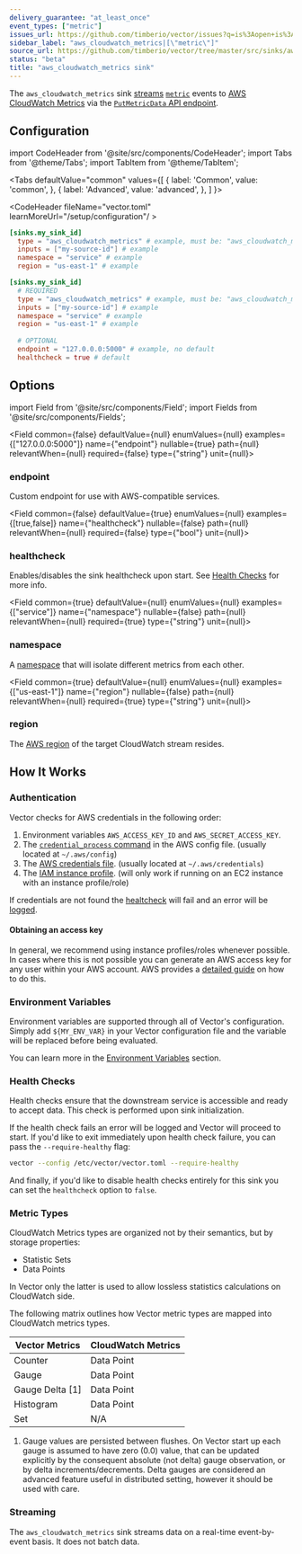 ```yaml
---
delivery_guarantee: "at_least_once"
event_types: ["metric"]
issues_url: https://github.com/timberio/vector/issues?q=is%3Aopen+is%3Aissue+label%3A%22sink%3A+aws_cloudwatch_metrics%22
sidebar_label: "aws_cloudwatch_metrics|[\"metric\"]"
source_url: https://github.com/timberio/vector/tree/master/src/sinks/aws_cloudwatch_metrics.rs
status: "beta"
title: "aws_cloudwatch_metrics sink" 
---
```


The `aws_cloudwatch_metrics` sink [streams](#streaming) [`metric`][docs.data-model#metric] events to [AWS CloudWatch Metrics][urls.aws_cw_metrics] via the [`PutMetricData` API endpoint](https://docs.aws.amazon.com/AmazonCloudWatch/latest/APIReference/API_PutMetricData.html).

## Configuration

import CodeHeader from '@site/src/components/CodeHeader';
import Tabs from '@theme/Tabs';
import TabItem from '@theme/TabItem';

<Tabs
  defaultValue="common"
  values={[
    { label: 'Common', value: 'common', },
    { label: 'Advanced', value: 'advanced', },
  ]
}>
<TabItem value="common">

<CodeHeader fileName="vector.toml" learnMoreUrl="/setup/configuration"/ >

```toml
[sinks.my_sink_id]
  type = "aws_cloudwatch_metrics" # example, must be: "aws_cloudwatch_metrics"
  inputs = ["my-source-id"] # example
  namespace = "service" # example
  region = "us-east-1" # example
```

</TabItem>
<TabItem value="advanced">

<CodeHeader fileName="vector.toml" learnMoreUrl="/setup/configuration" />

```toml
[sinks.my_sink_id]
  # REQUIRED
  type = "aws_cloudwatch_metrics" # example, must be: "aws_cloudwatch_metrics"
  inputs = ["my-source-id"] # example
  namespace = "service" # example
  region = "us-east-1" # example
  
  # OPTIONAL
  endpoint = "127.0.0.0:5000" # example, no default
  healthcheck = true # default
```

</TabItem>

</Tabs>

## Options

import Field from '@site/src/components/Field';
import Fields from '@site/src/components/Fields';

<Fields filters={true}>


<Field
  common={false}
  defaultValue={null}
  enumValues={null}
  examples={["127.0.0.0:5000"]}
  name={"endpoint"}
  nullable={true}
  path={null}
  relevantWhen={null}
  required={false}
  type={"string"}
  unit={null}>

### endpoint

Custom endpoint for use with AWS-compatible services.


</Field>


<Field
  common={false}
  defaultValue={true}
  enumValues={null}
  examples={[true,false]}
  name={"healthcheck"}
  nullable={false}
  path={null}
  relevantWhen={null}
  required={false}
  type={"bool"}
  unit={null}>

### healthcheck

Enables/disables the sink healthcheck upon start. See [Health Checks](#health-checks) for more info.


</Field>


<Field
  common={true}
  defaultValue={null}
  enumValues={null}
  examples={["service"]}
  name={"namespace"}
  nullable={false}
  path={null}
  relevantWhen={null}
  required={true}
  type={"string"}
  unit={null}>

### namespace

A [namespace](https://docs.aws.amazon.com/AmazonCloudWatch/latest/monitoring/cloudwatch_concepts.html#Namespace) that will isolate different metrics from each other.


</Field>


<Field
  common={true}
  defaultValue={null}
  enumValues={null}
  examples={["us-east-1"]}
  name={"region"}
  nullable={false}
  path={null}
  relevantWhen={null}
  required={true}
  type={"string"}
  unit={null}>

### region

The [AWS region][urls.aws_cw_metrics_regions] of the target CloudWatch stream resides.


</Field>


</Fields>

## How It Works

### Authentication

Vector checks for AWS credentials in the following order:

1. Environment variables `AWS_ACCESS_KEY_ID` and `AWS_SECRET_ACCESS_KEY`.
2. The [`credential_process` command][urls.aws_credential_process] in the AWS config file. (usually located at `~/.aws/config`)
3. The [AWS credentials file][urls.aws_credentials_file]. (usually located at `~/.aws/credentials`)
4. The [IAM instance profile][urls.iam_instance_profile]. (will only work if running on an EC2 instance with an instance profile/role)

If credentials are not found the [healtcheck](#healthchecks) will fail and an
error will be [logged][docs.monitoring#logs].

#### Obtaining an access key

In general, we recommend using instance profiles/roles whenever possible. In
cases where this is not possible you can generate an AWS access key for any user
within your AWS account. AWS provides a [detailed guide][urls.aws_access_keys] on
how to do this.

### Environment Variables

Environment variables are supported through all of Vector's configuration.
Simply add `${MY_ENV_VAR}` in your Vector configuration file and the variable
will be replaced before being evaluated.

You can learn more in the [Environment Variables][docs.configuration#environment-variables]
section.

### Health Checks

Health checks ensure that the downstream service is accessible and ready to
accept data. This check is performed upon sink initialization.

If the health check fails an error will be logged and Vector will proceed to
start. If you'd like to exit immediately upon health check failure, you can
pass the `--require-healthy` flag:

```bash
vector --config /etc/vector/vector.toml --require-healthy
```

And finally, if you'd like to disable health checks entirely for this sink
you can set the `healthcheck` option to `false`.

### Metric Types

CloudWatch Metrics types are organized not by their semantics, but by storage properties:
- Statistic Sets
- Data Points

In Vector only the latter is used to allow lossless statistics calculations on CloudWatch side.

The following matrix outlines how Vector metric types are mapped into CloudWatch metrics types.

| Vector Metrics | CloudWatch Metrics |
|----------------|--------------------|
| Counter        | Data Point         |
| Gauge          | Data Point         |
| Gauge Delta [1]| Data Point         |
| Histogram      | Data Point         |
| Set            | N/A                |

1. Gauge values are persisted between flushes. On Vector start up each gauge is assumed to have
zero (0.0) value, that can be updated explicitly by the consequent absolute (not delta) gauge
observation, or by delta increments/decrements. Delta gauges are considered an advanced feature
useful in distributed setting, however it should be used with care.

### Streaming

The `aws_cloudwatch_metrics` sink streams data on a real-time
event-by-event basis. It does not batch data.


[docs.configuration#environment-variables]: ../../setup/configuration#environment-variables
[docs.data-model#metric]: ../../about/data-model#metric
[docs.monitoring#logs]: ../../administration/monitoring#logs
[urls.aws_access_keys]: https://docs.aws.amazon.com/IAM/latest/UserGuide/id_credentials_access-keys.html
[urls.aws_credential_process]: https://docs.aws.amazon.com/cli/latest/userguide/cli-configure-sourcing-external.html
[urls.aws_credentials_file]: https://docs.aws.amazon.com/cli/latest/userguide/cli-configure-files.html
[urls.aws_cw_metrics]: https://docs.aws.amazon.com/AmazonCloudWatch/latest/monitoring/working_with_metrics.html
[urls.aws_cw_metrics_regions]: https://docs.aws.amazon.com/general/latest/gr/rande.html#cw_region
[urls.iam_instance_profile]: https://docs.aws.amazon.com/IAM/latest/UserGuide/id_roles_use_switch-role-ec2_instance-profiles.html
